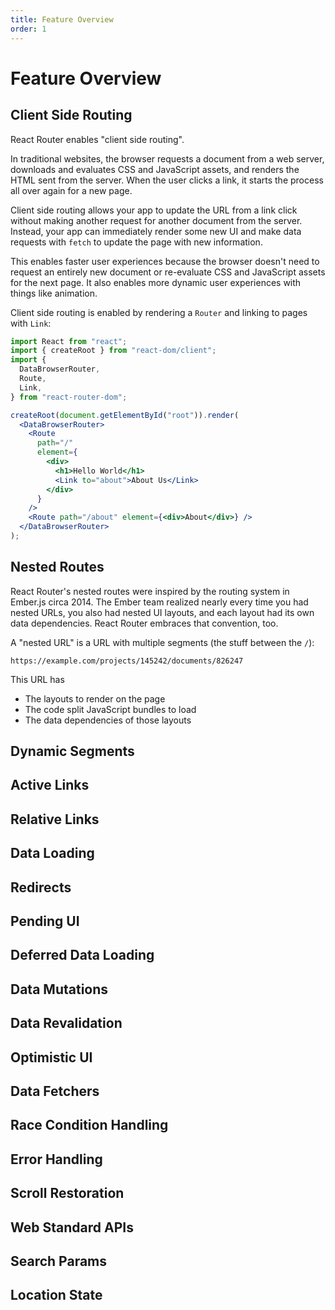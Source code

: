 ```yaml
---
title: Feature Overview
order: 1
---
```


# Feature Overview

## Client Side Routing

React Router enables "client side routing".

In traditional websites, the browser requests a document from a web server, downloads and evaluates CSS and JavaScript assets, and renders the HTML sent from the server. When the user clicks a link, it starts the process all over again for a new page.

Client side routing allows your app to update the URL from a link click without making another request for another document from the server. Instead, your app can immediately render some new UI and make data requests with `fetch` to update the page with new information.

This enables faster user experiences because the browser doesn't need to request an entirely new document or re-evaluate CSS and JavaScript assets for the next page. It also enables more dynamic user experiences with things like animation.

Client side routing is enabled by rendering a `Router` and linking to pages with `Link`:

```jsx [10,16]
import React from "react";
import { createRoot } from "react-dom/client";
import {
  DataBrowserRouter,
  Route,
  Link,
} from "react-router-dom";

createRoot(document.getElementById("root")).render(
  <DataBrowserRouter>
    <Route
      path="/"
      element={
        <div>
          <h1>Hello World</h1>
          <Link to="about">About Us</Link>
        </div>
      }
    />
    <Route path="/about" element={<div>About</div>} />
  </DataBrowserRouter>
);
```

## Nested Routes

React Router's nested routes were inspired by the routing system in Ember.js circa 2014. The Ember team realized nearly every time you had nested URLs, you also had nested UI layouts, and each layout had its own data dependencies. React Router embraces that convention, too.

A "nested URL" is a URL with multiple segments (the stuff between the `/`):

```
https://example.com/projects/145242/documents/826247
```

This URL has

- The layouts to render on the page
- The code split JavaScript bundles to load
- The data dependencies of those layouts

## Dynamic Segments

## Active Links

## Relative Links

## Data Loading

## Redirects

## Pending UI

## Deferred Data Loading

## Data Mutations

## Data Revalidation

## Optimistic UI

## Data Fetchers

## Race Condition Handling

## Error Handling

## Scroll Restoration

## Web Standard APIs

## Search Params

## Location State
